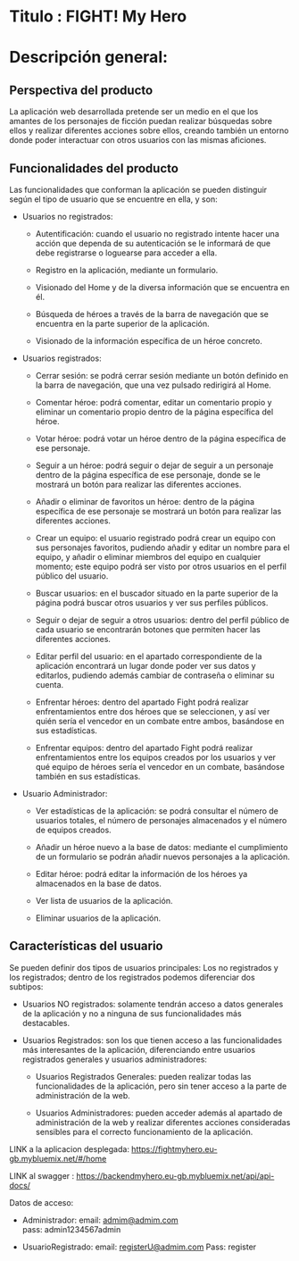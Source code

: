 # Titulo : FIGHT! My Hero

# Descripción general:

## Perspectiva del producto
La aplicación web desarrollada pretende ser un medio en el que los amantes de los personajes de ficción puedan realizar búsquedas sobre ellos y realizar diferentes acciones sobre ellos, creando también un entorno donde poder interactuar con otros usuarios con las mismas aficiones.

## Funcionalidades del producto
Las funcionalidades que conforman la aplicación se pueden distinguir según el tipo de usuario que se encuentre en ella, y son:

* Usuarios no registrados:

    * Autentificación: cuando el usuario no registrado intente hacer una acción que dependa de su autenticación se le informará de que debe registrarse o loguearse para acceder a ella.

    * Registro en la aplicación, mediante un formulario.

    * Visionado del Home y de la diversa información que se encuentra en él.

    * Búsqueda de héroes a través de la barra de navegación que se encuentra en la parte superior de la aplicación.

    * Visionado de la información específica de un héroe concreto.


* Usuarios registrados:

    * Cerrar sesión: se podrá cerrar sesión mediante un botón definido en la barra de navegación, que una vez pulsado redirigirá al Home.

    * Comentar héroe: podrá comentar, editar un comentario propio y eliminar un comentario propio dentro de la página específica del héroe.

    * Votar héroe: podrá votar un héroe dentro de la página específica de ese personaje.

    * Seguir a un héroe: podrá seguir o dejar de seguir a un personaje dentro de la página específica de ese personaje, donde se le mostrará un botón para realizar las diferentes acciones.

    * Añadir o eliminar de favoritos un héroe: dentro de la página específica de ese personaje se mostrará un botón para realizar las diferentes acciones.

    * Crear un equipo: el usuario registrado podrá crear un equipo con sus personajes favoritos, pudiendo añadir y editar un nombre para el equipo, y añadir o eliminar miembros del equipo en cualquier momento; este equipo podrá ser visto por otros usuarios en el perfil público del usuario.

    * Buscar usuarios: en el buscador situado en la parte superior de la página podrá buscar otros usuarios y ver sus perfiles públicos.

    * Seguir o dejar de seguir a otros usuarios: dentro del perfil público de cada usuario se encontrarán botones que permiten hacer las diferentes acciones.

    * Editar perfil del usuario: en el apartado correspondiente de la aplicación encontrará un lugar donde poder ver sus datos y editarlos, pudiendo además cambiar de contraseña o eliminar su cuenta.

    * Enfrentar héroes: dentro del apartado Fight podrá realizar enfrentamientos entre dos héroes que se seleccionen, y así ver quién sería el vencedor en un combate entre ambos, basándose en sus estadísticas.

    * Enfrentar equipos: dentro del apartado Fight podrá realizar enfrentamientos entre los equipos creados por los usuarios y ver qué equipo de héroes sería el vencedor en un combate, basándose también en sus estadísticas.

* Usuario Administrador:

    * Ver estadísticas de la aplicación: se podrá consultar el número de usuarios totales, el número de personajes almacenados y el número de equipos creados.

    * Añadir un héroe nuevo a la base de datos: mediante el cumplimiento de un formulario se podrán añadir nuevos personajes a la aplicación.

    * Editar héroe: podrá editar la información de los héroes ya almacenados en la base de datos.

    * Ver lista de usuarios de la aplicación.

    * Eliminar usuarios de la aplicación.


##  Características del usuario
Se pueden definir dos tipos de usuarios principales: Los no registrados y los registrados; dentro de los registrados podemos diferenciar dos subtipos:

- Usuarios NO registrados: solamente tendrán acceso a datos generales de la aplicación y no a ninguna de sus funcionalidades más destacables.

- Usuarios Registrados: son los que tienen acceso a las funcionalidades más interesantes de la aplicación, diferenciando entre usuarios registrados generales y usuarios administradores:
    - Usuarios Registrados Generales: pueden realizar todas las funcionalidades de la aplicación, pero sin tener acceso a la parte de administración de la web.

    - Usuarios Administradores: pueden acceder además al apartado de administración de la web y realizar diferentes acciones consideradas sensibles para el correcto funcionamiento de la aplicación.







LINK a la aplicacion desplegada: https://fightmyhero.eu-gb.mybluemix.net/#/home

LINK al swagger : https://backendmyhero.eu-gb.mybluemix.net/api/api-docs/

Datos de acceso:
 -  Administrador: 
        email: admim@admim.com   
        pass: admin1234567admin

 -  UsuarioRegistrado:
        email: registerU@admim.com
        Pass: register        

